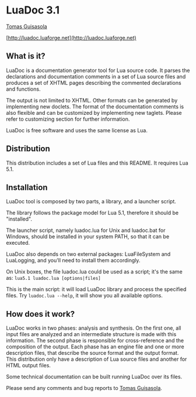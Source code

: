 # LuaDoc 3.1

[Tomas Guisasola](mailto:tomas@tecgraf.puc-rio.br)

[http://luadoc.luaforge.net](http://luadoc.luaforge.net)

## What is it?

LuaDoc is a documentation generator tool for Lua source code.
It parses the declarations and documentation comments in a set of Lua
source files and produces a set of XHTML pages describing the commented
declarations and functions.

The output is not limited to XHTML. Other formats can be generated by
implementing new doclets. The format of the documentation comments is
also flexible and can be customized by implementing new taglets.
Please refer to customizing section for further information.

LuaDoc is free software and uses the same license as Lua.

## Distribution

This distribution includes a set of  Lua  files  and  this  README. It
requires Lua 5.1.

## Installation

LuaDoc tool is composed by two parts, a library, and a launcher script.

The library follows the package model for Lua 5.1, therefore it should
be "installed".

The launcher script, namely luadoc.lua for Unix and luadoc.bat for Windows,
should be installed in your system PATH, so that it can be executed.

LuaDoc also depends on two external packages: LuaFileSystem and LuaLogging,
and you'll need to install them accordingly.

On Unix boxes, the file luadoc.lua could be used as a script;
it's the same as: `lua5.1 luadoc.lua [options|files]`

This is the main script: it will load LuaDoc library and process the
specified files. Try `luadoc.lua --help`, it will show you all available
options.

## How does it work?

LuaDoc works in two phases: analysis and synthesis.  On the first  one,
all input files are analyzed and an intermediate structure is made with
this information.  The second phase is responsible for  cross-reference
and the composition of the output.  Each phase has an engine  file  and
one or more description files, that describe the source format and  the
output format.  This distribution only have a description of Lua source
files and another for HTML output files.

Some technical documentation can  be  built  running  LuaDoc  over  its
files.

Please send any comments and bug reports to [Tomas Guisasola](mailto:tomas@tecgraf.puc-rio.br).
